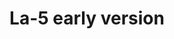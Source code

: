 ---
layout: product
title: "La-5 early version"
price: "3000" 
desc: "Plastična maketa"
img_path: "/assets/img/CP72014.webp"
brand: "Clear Prop"
available: true
special_offer: false
new: true
soon: false
cat: "010000"
subcat: "014300"
subsubcat: "00"
sifra: "CP72014"
popular: false
---